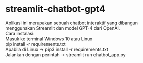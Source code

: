 # streamlit-chatbot-gpt4 <br>
Aplikasi ini merupakan sebuah chatbot interaktif yang dibangun menggunakan Streamlit dan model GPT-4 dari OpenAI.<br>
Cara instalasi: <br>
Masuk ke terminal Windows 10 atau Linux <br>
pip install -r requirements.txt <br>
Apabila di Linux -> pip3 install -r requirements.txt <br>
Jalankan dengan perintah -> streamlit run chatbot_app.py <br>
